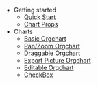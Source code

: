 - Getting started
  - [Quick Start](quickstart)
  - [Chart Props](props)
- Charts
  - [Basic Orgchart](basic)
  - [Pan/Zoom Orgchart](panzoom)
  - [Draggable Orgchart](drag)
  - [Export Picture Orgchart](exportpic)
  - [Editable Orgchart](edit)
  - [CheckBox](CheckBox)
